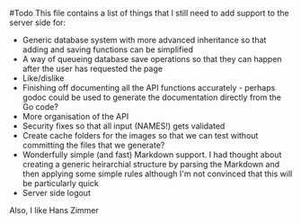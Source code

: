 #Todo
This file contains a list of things that I still need to add support to the server side for:

* Generic database system with more advanced inheritance so that adding and saving functions can be simplified
* A way of queueing database save operations so that they can happen after the user has requested the page
* Like/dislike
* Finishing off documenting all the API functions accurately - perhaps godoc could be used to generate the documentation directly from the Go code?
* More organisation of the API
* Security fixes so that all input (NAMES!) gets validated
* Create cache folders for the images so that we can test without committing the files that we generate?
* Wonderfully simple (and fast) Markdown support. I had thought about creating a generic heirarchial structure by parsing the Markdown and then applying some simple rules although I'm not convinced that this will be particularly quick
* Server side logout

Also, I like Hans Zimmer